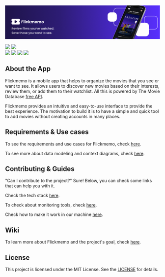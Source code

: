 <p align="center">
  <img src="docs/assets/github-presentation.png">
</p>

<img src="https://img.shields.io/badge/status-in_progress-blue?style=for-the-badge"> <img src="https://img.shields.io/github/license/Ileriayo/markdown-badges?style=for-the-badge">
<br>
<img src="https://img.shields.io/badge/Ruby_on_Rails-CC0000?style=for-the-badge&logo=ruby-on-rails&logoColor=white">
<img src="https://img.shields.io/badge/PostgreSQL-316192?style=for-the-badge&logo=postgresql&logoColor=white">
<img src="https://img.shields.io/badge/Docker-2CA5E0?style=for-the-badge&logo=docker&logoColor=white">
<img src="https://img.shields.io/badge/Digital_Ocean-0080FF?style=for-the-badge&logo=digitalocean&logoColor=white">

## About the App

Flickmemo is a mobile app that helps to organize the movies that you see or want to see. It allows users to discover new movies based on their interests, review them, or add them to their watchlist. All this is powered by The Movie Database [free API](https://developer.themoviedb.org/docs).

Flickmemo provides an intuitive and easy-to-use interface to provide the best experience. The motivation to build it is to have a simple and quick tool to add movies without creating accounts in many places.

## Requirements & Use cases

To see the requirements and use cases for Flickmemo, check [here](https://github.com/LuizKraisch/flickmemo-api/blob/main/docs/modeling/requirements-use-cases.md).

To see more about data modeling and context diagrams, check [here](https://github.com/LuizKraisch/flickmemo-api/blob/main/docs/modeling/data-modeling.md).

## Contributing & Guides

"Can I contribute to the project?" Sure! Below, you can check some links that can help you with it.

Check the tech stack [here](https://github.com/LuizKraisch/flickmemo-api/blob/main/docs/guides/stack.md).

To check about monitoring tools, check [here](https://github.com/LuizKraisch/flickmemo-api/blob/main/docs/guides/monitoring.md).

Check how to make it work in our machine [here](https://github.com/LuizKraisch/flickmemo-api/blob/main/docs/guides/setup.md).

## Wiki

To learn more about Flickmemo and the project's goal, check [here](https://github.com/LuizKraisch/flickmemo-api/blob/main/docs/wiki/wiki.md).

## License

This project is licensed under the MIT License. See the [LICENSE](https://github.com/LuizKraisch/flickmemo-api/blob/main/LICENSE) for details.
